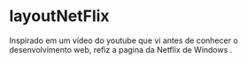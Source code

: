 # layoutNetFlix


Inspirado em um vídeo do youtube que vi antes de conhecer o desenvolvimento web, refiz a pagina da Netflix de Windows .
